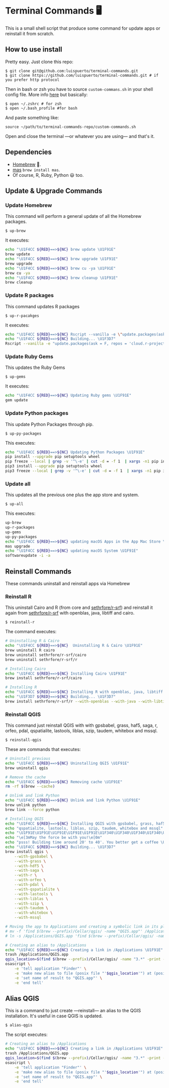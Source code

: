 # Terminal Commands :desktop_computer:

This is a small shell script that produce some command for update apps or reinstall it from scratch. 

## How to use install

Pretty easy. Just clone this repo: 

```shell
$ git clone git@github.com:luispuerto/terminal-commands.git
$ git clone https://github.com/luispuerto/terminal-commands.git # if you prefer http protocol
```

Then in bash or zsh you have to source `custom-commans.sh` in your shell config file. More info [here](https://medium.com/devnetwork/how-to-create-your-own-custom-terminal-commands-c5008782a78e) but basically: 

```shell
$ open ~/.zshrc # for zsh
$ open ~/.bash_profile #for bash
```

And paste something like: 

```
source ~/path/to/terminal-commands-repo/custom-commands.sh
```

Open and close the terminal —or whatever you are using— and that's it. 

## Dependencies

- [Homebrew](https://brew.sh) :beer:.
- [mas](https://github.com/mas-cli/mas) `brew install mas`. 
- Of course, R, Ruby, Python :smiley: too​. 

## Update & Upgrade Commands

### Update Homebrew

This command will perform a general update of all the Homebrew packages. 

```shell
$ up-brew
```

It executes:

```sh
echo "\U1F4CC ${RED}==>${NC} brew update \U1F91E"
brew update
echo "\U1F4CC ${RED}==>${NC} brew upgrade \U1F91E"
brew upgrade
echo "\U1F4CC ${RED}==>${NC} brew cu -ya \U1F91E"
brew cu -ya
echo "\U1F4CC ${RED}==>${NC} brew cleanup \U1F91E"
brew cleanup
```

### Update R packages

This command updates R packages

```shell
$ up-r-pacakges
```

It executes: 

```sh
echo "\U1F4CC ${RED}==>${NC} Rscript --vanilla -e \"update.packages(ask = F, repos = 'cloud.r-project.org', checkBuild = T)\" \U1F91E"
echo "\U1F4CC ${RED}==>${NC} Building... \U1F3D7"
Rscript --vanilla -e "update.packages(ask = F, repos = 'cloud.r-project.org', checkBuild = T)"
```

### Update Ruby Gems

This updates the Ruby Gems

```shell
$ up-gems
```

It executes: 

```sh
echo "\U1F4CC ${RED}==>${NC} Updating Ruby gems \U1F91E"
gem update
```

### Update Python packages

This update Python Packages through pip. 

```shell
$ up-py-packages
```

This executes: 

```sh
echo "\U1F4CC ${RED}==>${NC} Updating Python Packages \U1F91E"
pip install --upgrade pip setuptools wheel
pip freeze --local | grep -v '^\-e' | cut -d = -f 1  | xargs -n1 pip install -U
pip3 install --upgrade pip setuptools wheel
pip3 freeze --local | grep -v '^\-e' | cut -d = -f 1  | xargs -n1 pip install -U
```

### Update all 

This updates all the previous one plus the app store and system. 

```shell
$ up-all
```

This executes: 

```sh
up-brew
up-r-packages
up-gems
up-py-packages
echo "\U1F4CC ${RED}==>${NC} updating macOS Apps in the App Mac Store \U1F91E"
mas upgrade
echo "\U1F4CC ${RED}==>${NC} updating macOS System \U1F91E"
softwareupdate -i -a
```

## Reinstall Commands

These commands uninstall and reinstall apps via Homebrew

### Reinstall R

This uninstall Cairo and R (from core and [sethrfore/r-srf](https://github.com/sethrfore/homebrew-r-srf)) and reinstall it again from [sethrfore/r-srf](https://github.com/sethrfore/homebrew-r-srf) with openblas, java, libtiff and cairo.

```shell
$ reinstall-r
```

The command executes: 

```sh
# Uninstalling R & Cairo
echo "\U1F4CC ${RED}==>${NC}  Uninstalling R & Cairo \U1F91E"
brew uninstall R cairo 
brew uninstall sethrfore/r-srf/cairo
brew uninstall sethrfore/r-srf/r

# Installing Cairo
echo "\U1F4CC ${RED}==>${NC} Installing Cairo \U1F91E"
brew install sethrfore/r-srf/cairo

# Installing R
echo "\U1F4CC ${RED}==>${NC} Installing R with openblas, java, libtiff and cairo \U1F91E"
echo "\U1F3D7 ${RED}==>${NC} Building... \U1F3D7"
brew install sethrfore/r-srf/r --with-openblas --with-java --with-libtiff --with-cairo
```

### Reinstall QGIS

This command just reinstall QGIS with with gpsbabel, grass, haf5, saga, r, orfeo, pdal, qspatialite, lastools, liblas, szip, taudem, whitebox and mssql. 

```shell
$ reinstall-qgis
```

These are commands that executes: 

```sh
# Uninstall previous 
echo "\U1F4CC ${RED}==>${NC} Uninstalling QGIS \U1F91E"
brew uninstall qgis

# Remove the cache 
echo "\U1F4CC ${RED}==>${NC} Removing cache \U1F91E"
rm -rf $(brew --cache)

# Unlink and link Python
echo "\U1F4CC ${RED}==>${NC} Unlink and link Python \U1F91E"
brew unlink python
brew link --force python

# Installing QGIS 
echo "\U1F4CC ${RED}==>${NC} Installing QGIS with gpsbabel, grass, haf5, saga, r, orfeo, pdal,"
echo "qspatialite, lastools, liblas, szip, taudem, whitebox and mssql"
echo "\U1F91E\U1F91E\U1F91E\U1F91E\U1F91E\U1F340\U1F340\U1F340\U1F340\U1F340"
echo "\e[3mMay the force be with you!\e[0m"
echo "psss! Building time around 20' to 40'. You better get a coffee \U2615 or beer \U1F37A, and relax \U1F6CB"
echo "\U1F4CC ${RED}==>${NC} Building... \U1F3D7"
brew install qgis \
	--with-gpsbabel \
	--with-grass \
	--with-hdf5 \
	--with-saga \
	--with-r \
	--with-orfeo \
	--with-pdal \
	--with-qspatialite \
	--with-lastools \
	--with-liblas \
	--with-szip \
	--with-taudem \
	--with-whitebox \
	--with-mssql

# Moving the app to Applications and creating a symbolic link in its place. 
# mv -f 'find $(brew --prefix)/Cellar/qgis/ -name "QGIS.app"' /Applications/QGIS.app
# ln -s /Applications/QGIS.app 'find $(brew --prefix)/Cellar/qgis/ -name "3.*" -print -quit'

# Creating an alias to /Applications 
echo "\U1F4CC ${RED}==>${NC} Creating a link in /Applications \U1F91E"
trash /Applications/QGIS.app
qgis_location=$(find $(brew --prefix)/Cellar/qgis/ -name "3.*" -print -quit)/QGIS.app
osascript \
	-e 'tell application "Finder"' \
	-e 'make new alias to file (posix file "'$qgis_location'") at (posix file "/Applications/")' \
	-e 'set name of result to "QGIS.app"' \
	-e 'end tell'
```

## Alias QGIS 

This is a command to just create —reinstall— an alias to the QGIS installation. It's useful in case QGIS is updated. 

```shell
$ alias-qgis
```

The script executes: 

```sh
# Creating an alias to /Applications 
echo "\U1F4CC ${RED}==>${NC} Creating a link in /Applications \U1F91E"
trash /Applications/QGIS.app
qgis_location=$(find $(brew --prefix)/Cellar/qgis/ -name "3.*" -print -quit)/QGIS.app
osascript \
	-e 'tell application "Finder"' \
	-e 'make new alias to file (posix file "'$qgis_location'") at (posix file "/Applications/")' \
	-e 'set name of result to "QGIS.app"' \
	-e 'end tell'
```





